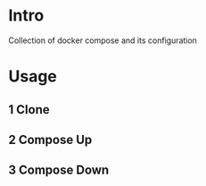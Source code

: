 # Intro

Collection of docker compose and its configuration

# Usage

## 1 Clone
## 2 Compose Up
## 3 Compose Down
